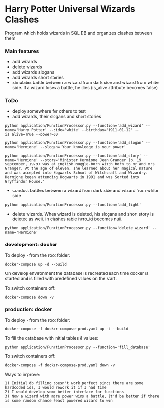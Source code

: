 # Harry Potter Universal Wizards Clashes
Program which holds wizards in SQL DB and organizes clashes between them
### Main features
- add wizards
- delete wizards
- add wizards slogans
- add wizards short stories
- simulates battle between a wizard from dark side and wizard from white side. If a wizard loses a battle, he dies (is_alive attribute becomes false)
### ToDo
- deploy somewhere for others to test
- add wizards, their slogans and short stories
```Linux Kernel Module
python application/FunctionProcessor.py --function='add_wizard' --name='Harry Potter' --side='white' --birthday='1911-01-12' --is_alive=True --power=10
```

```Linux Kernel Module
python application/FunctionProcessor.py --function='add_slogan' --name='Hermione' --slogan='Your knowledge is your power'
```

```Linux Kernel Module
python application/FunctionProcessor.py --function='add_story' --name='Hermione' --story='Minister Hermione Jean Granger (b. 19 September, 1979) was an English Muggle-born witch born to Mr and Mrs Granger. At the age of eleven, she learned about her magical nature and was accepted into Hogwarts School of Witchcraft and Wizardry. Hermione began attending Hogwarts in 1991 and was Sorted into Gryffindor House.' 
```
- conduct battles between a wizard from dark side and wizard from white side
```Linux Kernel Module
python application/FunctionProcessor.py --function='add_fight'
```
- delete wizards. When wizard is deleted, his slogans and short story is deleted as well. In clashes table hero_id becomes null.
```Linux Kernel Module
python application/FunctionProcessor.py --function='delete_wizard' --name='Hermione' 
```



### development: docker
To deploy - from the root folder:
```Linux Kernel Module
docker-compose up -d --build
```
On develop environment the database is recreated each time docker is started and is filled with predefined values on the start.

To switch containers off:
```Linux Kernel Module
docker-compose down -v
```
### production: docker
To deploy - from the root folder:
```Linux Kernel Module
docker-compose -f docker-compose-prod.yaml up -d --build
```
To fill the database with initial tables & values:
```Linux Kernel Module
python application/FunctionProcessor.py --function='fill_database'
```

To switch containers off:
```Linux Kernel Module
docker-compose -f docker-compose-prod.yaml down -v
```

Ways to improve:
```Linux Kernel Module
1) Initial db filling doesn't work perfect since there are some hardcoded ids, I would rework it if I had time
2) I would develop some better interface for functions
3) Now a wizard with more power wins a battle, it'd be better if there is some random chance least powered wizard to win
```
